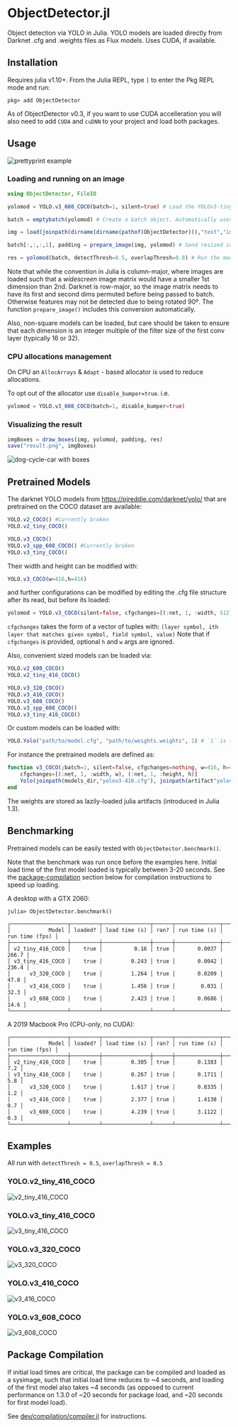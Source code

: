 # ObjectDetector.jl

Object detection via YOLO in Julia. YOLO models are loaded directly from Darknet .cfg and .weights files as Flux models.
Uses CUDA, if available.

## Installation

Requires julia v1.10+. From the Julia REPL, type `]` to enter the Pkg REPL mode and run:

```
pkg> add ObjectDetector
```

As of ObjectDetector v0.3, if you want to use CUDA accelleration you will also need to
add `CUDA` and `cuDNN` to your project and load both packages.

## Usage

![prettyprint example](examples/prettyprint.png)

### Loading and running on an image
```julia
using ObjectDetector, FileIO

yolomod = YOLO.v3_608_COCO(batch=1, silent=true) # Load the YOLOv3-tiny model pretrained on COCO, with a batch size of 1

batch = emptybatch(yolomod) # Create a batch object. Automatically uses the GPU if available

img = load(joinpath(dirname(dirname(pathof(ObjectDetector))),"test","images","dog-cycle-car.png"))

batch[:,:,:,1], padding = prepare_image(img, yolomod) # Send resized image to the batch

res = yolomod(batch, detectThresh=0.5, overlapThresh=0.8) # Run the model on the length-1 batch
```

Note that while the convention in Julia is column-major, where images are loaded
such that a _widescreen_ image matrix would have a smaller 1st dimension than 2nd.
Darknet is row-major, so the image matrix needs to have its first and second dims
permuted before being passed to batch. Otherwise features may not be detected due to
being rotated 90º. The function `prepare_image()` includes this conversion automatically.

Also, non-square models can be loaded, but care should be taken to ensure that each
dimension is an integer multiple of the filter size of the first conv layer (typically 16 or 32).


### CPU allocations management

On CPU an `AllocArrays` & `Adapt` - based allocator is used to reduce allocations.

To opt out of the allocator use `disable_bumper=true`.
i.e.
```julia
yolomod = YOLO.v3_608_COCO(batch=1, disable_bumper=true)
```

### Visualizing the result
```julia
imgBoxes = draw_boxes(img, yolomod, padding, res)
save("result.png", imgBoxes)
```
![dog-cycle-car with boxes](test/results/dog-cycle-car/v3_608_COCO.png)


## Pretrained Models
The darknet YOLO models from https://pjreddie.com/darknet/yolo/ that are pretrained on the COCO dataset are available:

```julia
YOLO.v2_COCO() #Currently broken
YOLO.v2_tiny_COCO()

YOLO.v3_COCO()
YOLO.v3_spp_608_COCO() #Currently broken
YOLO.v3_tiny_COCO()
```
Their width and height can be modified with:
```julia
YOLO.v3_COCO(w=416,h=416)
```
and further configurations can be modified by editing the .cfg file structure after its read, but before its loaded:
```julia
yolomod = YOLO.v3_COCO(silent=false, cfgchanges=[(:net, 1, :width, 512), (:net, 1, :height, 384)])
```
`cfgchanges` takes the form of a vector of tuples with:
`(layer symbol, ith layer that matches given symbol, field symbol, value)`
Note that if `cfgchanges` is provided, optional `h` and `w` args are ignored.

Also, convenient sized models can be loaded via:
```julia
YOLO.v2_608_COCO()
YOLO.v2_tiny_416_COCO()

YOLO.v3_320_COCO()
YOLO.v3_416_COCO()
YOLO.v3_608_COCO()
YOLO.v3_spp_608_COCO()
YOLO.v3_tiny_416_COCO()
```

Or custom models can be loaded with:
```julia
YOLO.Yolo("path/to/model.cfg", "path/to/weights.weights", 1) # `1` is the batch size.
```

For instance the pretrained models are defined as:
```julia
function v3_COCO(;batch=1, silent=false, cfgchanges=nothing, w=416, h=416)
    cfgchanges=[(:net, 1, :width, w), (:net, 1, :height, h)]
    Yolo(joinpath(models_dir,"yolov3-416.cfg"), joinpath(artifact"yolov3-COCO", "yolov3-COCO.weights"), batch, silent=silent, cfgchanges=cfgchanges)
end
```

The weights are stored as lazily-loaded julia artifacts (introduced in Julia 1.3).

## Benchmarking

Pretrained models can be easily tested with `ObjectDetector.benchmark()`.

Note that the benchmark was run once before the examples here. Initial load time
of the first model loaded is typically between 3-20 seconds. See the [package-compilation](#package-compilation)  section below for compilation instructions to speed up loading.

A desktop with a GTX 2060:
```
julia> ObjectDetector.benchmark()

┌──────────────────┬─────────┬───────────────┬──────┬──────────────┬────────────────┐
│            Model │ loaded? │ load time (s) │ ran? │ run time (s) │ run time (fps) │
├──────────────────┼─────────┼───────────────┼──────┼──────────────┼────────────────┤
│ v2_tiny_416_COCO │    true │          0.16 │ true │       0.0037 │          266.7 │
│ v3_tiny_416_COCO │    true │         0.243 │ true │       0.0042 │          236.4 │
│      v3_320_COCO │    true │         1.264 │ true │       0.0209 │           47.8 │
│      v3_416_COCO │    true │         1.456 │ true │        0.031 │           32.3 │
│      v3_608_COCO │    true │         2.423 │ true │       0.0686 │           14.6 │
└──────────────────┴─────────┴───────────────┴──────┴──────────────┴────────────────┘
```

A 2019 Macbook Pro (CPU-only, no CUDA):
```
┌──────────────────┬─────────┬───────────────┬──────┬──────────────┬────────────────┐
│            Model │ loaded? │ load time (s) │ ran? │ run time (s) │ run time (fps) │
├──────────────────┼─────────┼───────────────┼──────┼──────────────┼────────────────┤
│ v2_tiny_416_COCO │    true │         0.305 │ true │       0.1383 │            7.2 │
│ v3_tiny_416_COCO │    true │         0.267 │ true │       0.1711 │            5.8 │
│      v3_320_COCO │    true │         1.617 │ true │       0.8335 │            1.2 │
│      v3_416_COCO │    true │         2.377 │ true │       1.4138 │            0.7 │
│      v3_608_COCO │    true │         4.239 │ true │       3.1122 │            0.3 │
└──────────────────┴─────────┴───────────────┴──────┴──────────────┴────────────────┘
```

## Examples

All run with `detectThresh = 0.5`, `overlapThresh = 0.5`

### YOLO.v2_tiny_416_COCO
![v2_tiny_416_COCO](test/results/dog-cycle-car/v2_tiny_416_COCO.png)

### YOLO.v3_tiny_416_COCO
![v3_tiny_416_COCO](test/results/dog-cycle-car/v3_tiny_416_COCO.png)

### YOLO.v3_320_COCO
![v3_320_COCO](test/results/dog-cycle-car/v3_320_COCO.png)

### YOLO.v3_416_COCO
![v3_416_COCO](test/results/dog-cycle-car/v3_416_COCO.png)

### YOLO.v3_608_COCO
![v3_608_COCO](test/results/dog-cycle-car/v3_608_COCO.png)


## Package Compilation

If initial load times are critical, the package can be compiled and loaded as a
sysimage, such that initial load time reduces to ~4 seconds, and loading of the
first model also takes ~4 seconds (as opposed to current performance on 1.3.0 of
~20 seconds for package load, and ~20 seconds for first model load).

See [dev/compilation/compiler.jl](dev/compilation/compiler.jl) for instructions.

[discourse-tag-url]: https://discourse.julialang.org/tags/yolo

[codecov-img]: https://codecov.io/gh/r3tex/ObjectDetector.jl/branch/master/graph/badge.svg
[codecov-url]: https://codecov.io/gh/r3tex/ObjectDetector.jl

[coveralls-img]: https://coveralls.io/repos/github/r3tex/ObjectDetector.jl/badge.svg?branch=master
[coveralls-url]: https://coveralls.io/github/r3tex/ObjectDetector.jl?branch=master

[issues-url]: https://github.com/r3tex/ObjectDetector.jl/issues
